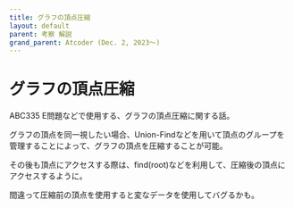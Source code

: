```yaml
---
title: グラフの頂点圧縮
layout: default
parent: 考察 解説
grand_parent: Atcoder (Dec. 2, 2023〜)
---
```


<script type="text/javascript" id="MathJax-script" async src="https://cdn.jsdelivr.net/npm/mathjax@3/es5/tex-chtml.js"></script>

# グラフの頂点圧縮

ABC335 E問題などで使用する、グラフの頂点圧縮に関する話。

グラフの頂点を同一視したい場合、Union-Findなどを用いて頂点のグループを管理することによって、グラフの頂点を圧縮することが可能。

その後も頂点にアクセスする際は、find(root)などを利用して、圧縮後の頂点にアクセスするように。

間違って圧縮前の頂点を使用すると変なデータを使用してバグるかも。